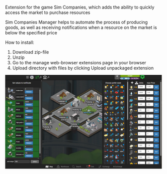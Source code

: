 Extension for the game Sim Companies, which adds the ability to quickly access the market to purchase resources

Sim Companies Manager helps to automate the process of producing goods, as well as receiving notifications when a resource on the market is below the specified price

How to install:
1. Download zip-file
2. Unzip
3. Go to the manage web-browser extensions page in your browser
4. Upload directory with files by clicking Upload unpackaged extension

<img src='https://raw.githubusercontent.com/qadquolo/SimCompanies-Manager/refs/heads/main/img/preview.jpg' alt='preview.jpg' />
